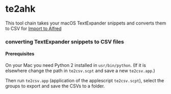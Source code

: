 # te2ahk

This tool chain takes your macOS TextExpander snippets and converts them to CSV for [Import to Alfred](https://github.com/derickfay/import-alfred-snippets)

### converting TextExpander snippets to CSV files

#### Prerequisites 

On your Mac you need Python 2 installed in `usr/bin/python`. (If it is elsewhere change the path in `te2csv.scpt` and save a new `te2csv.app`.)

Then run `te2csv.app` (application of the applescript `te2csv.scpt`), select the groups to export and save the CSVs to a folder.

